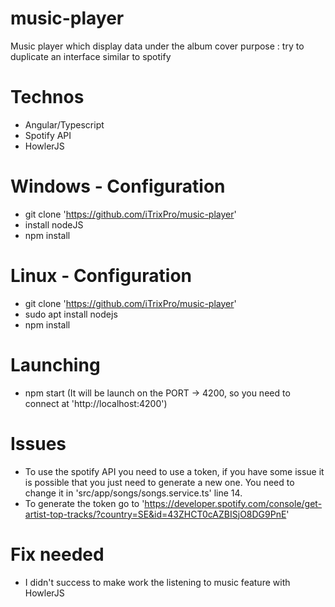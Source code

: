 # music-player
Music player which display data under the album cover
purpose : try to duplicate an interface similar to spotify 

# Technos

* Angular/Typescript
* Spotify API
* HowlerJS

# Windows - Configuration 

* git clone 'https://github.com/iTrixPro/music-player'
* install nodeJS
* npm install 

# Linux - Configuration 

* git clone 'https://github.com/iTrixPro/music-player'
* sudo apt install nodejs 
* npm install

# Launching 

* npm start 
(It will be launch on the PORT -> 4200, so you need to connect at 'http://localhost:4200')

# Issues

* To use the spotify API you need to use a token, if you have some issue it is possible that you just need to generate a new one. You need to change it in 'src/app/songs/songs.service.ts' line 14. 
* To generate the token go to 'https://developer.spotify.com/console/get-artist-top-tracks/?country=SE&id=43ZHCT0cAZBISjO8DG9PnE'

# Fix needed

* I didn't success to make work the listening to music feature with HowlerJS
